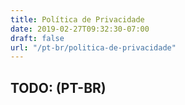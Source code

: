 ```yaml
---
title: Política de Privacidade
date: 2019-02-27T09:32:30-07:00
draft: false
url: "/pt-br/politica-de-privacidade"
---
```


## TODO: (PT-BR)
